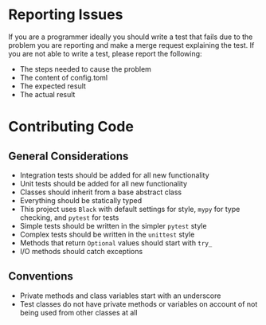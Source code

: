 # Reporting Issues

If you are a programmer ideally you should write a test that fails due to the problem you are reporting and make a merge request explaining the test.
If you are not able to write a test, please report the following:
* The steps needed to cause the problem
* The content of config.toml
* The expected result
* The actual result

# Contributing Code

## General Considerations

* Integration tests should be added for all new functionality
* Unit tests should be added for all new functionality
* Classes should inherit from a base abstract class
* Everything should be statically typed
* This project uses `Black` with default settings for style, `mypy` for type checking, and `pytest` for tests
* Simple tests should be written in the simpler `pytest` style
* Complex tests should be written in the `unittest` style
* Methods that return `Optional` values should start with `try_`
* I/O methods should catch exceptions

## Conventions

* Private methods and class variables start with an underscore
* Test classes do not have private methods or variables on account of not being used from other classes at all
